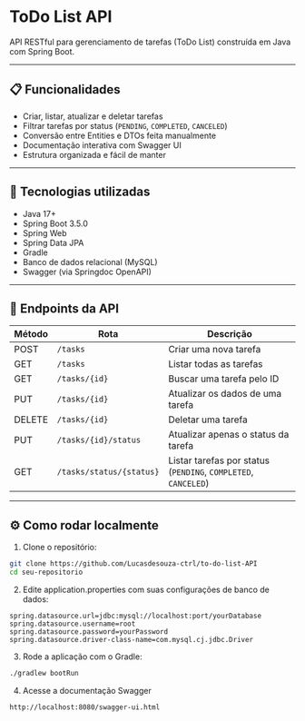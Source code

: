 # ToDo List API

API RESTful para gerenciamento de tarefas (ToDo List) construída em Java com Spring Boot.

---

## 📋 Funcionalidades

- Criar, listar, atualizar e deletar tarefas
- Filtrar tarefas por status (`PENDING`, `COMPLETED`, `CANCELED`)
- Conversão entre Entities e DTOs feita manualmente
- Documentação interativa com Swagger UI
- Estrutura organizada e fácil de manter

---

## 🚀 Tecnologias utilizadas

- Java 17+
- Spring Boot 3.5.0
- Spring Web
- Spring Data JPA
- Gradle
- Banco de dados relacional (MySQL)
- Swagger (via Springdoc OpenAPI)

---

## 📌 Endpoints da API

| Método | Rota                         | Descrição                                                |
|--------|------------------------------|----------------------------------------------------------|
| POST   | `/tasks`                     | Criar uma nova tarefa                                    |
| GET    | `/tasks`                     | Listar todas as tarefas                                  |
| GET    | `/tasks/{id}`                | Buscar uma tarefa pelo ID                                |
| PUT    | `/tasks/{id}`                | Atualizar os dados de uma tarefa                         |
| DELETE | `/tasks/{id}`                | Deletar uma tarefa                                       |
| PUT    | `/tasks/{id}/status`         | Atualizar apenas o status da tarefa                      |
| GET    | `/tasks/status/{status}`     | Listar tarefas por status (`PENDING`, `COMPLETED`, `CANCELED`) |

---

## ⚙️ Como rodar localmente

1. Clone o repositório:

```bash
git clone https://github.com/Lucasdesouza-ctrl/to-do-list-API
cd seu-repositorio
```
2. Edite application.properties com suas configurações de banco de dados:

```
spring.datasource.url=jdbc:mysql://localhost:port/yourDatabase
spring.datasource.username=root
spring.datasource.password=yourPassword
spring.datasource.driver-class-name=com.mysql.cj.jdbc.Driver
```
3. Rode a aplicação com o Gradle:

```bash
./gradlew bootRun
```
4. Acesse a documentação Swagger
   
```http://localhost:8080/swagger-ui.html```

